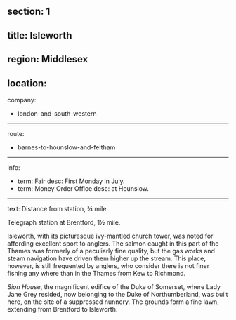 section: 1
----
title: Isleworth
----
region: Middlesex
----
location: 
----
company:
- london-and-south-western
----
route:
- barnes-to-hounslow-and-feltham
----
info:
- term: Fair
  desc: First Monday in July.
- term: Money Order Office
  desc: at Hounslow.
----
text: Distance from station, ¾ mile.

Telegraph station at Brentford, 1½ mile.

Isleworth, with its picturesque ivy-mantled church tower, was noted for affording excellent sport to anglers. The salmon caught in this part of the Thames was formerly of a peculiarly fine quality, but the gas works and steam navigation have driven them higher up the stream. This place, however, is still frequented by anglers, who consider there is not finer fishing any where than in the Thames from Kew to Richmond.

*Sion House*, the magnificent edifice of the Duke of Somerset, where Lady Jane Grey resided, now belonging to the Duke of Northumberland, was built here, on the site of a suppressed nunnery. The grounds form a fine lawn, extending from Brentford to Isleworth.
